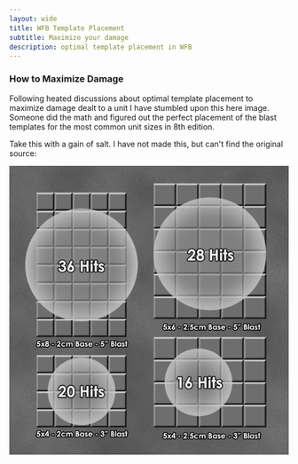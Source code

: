 ```yaml
---
layout: wide
title: WFB Template Placement
subtitle: Maximize your damage
description: optimal template placement in WFB
---
```


### How to Maximize Damage

Following heated discussions about optimal template placement to maximize damage dealt to a unit I have stumbled upon this here image. Someone did the math and figured out the perfect placement of the blast templates for the most common unit sizes in 8th edition.

Take this with a gain of salt. I have not made this, but can't find the original source:

<img class="img-responsive" src="/images/blast.jpg" alt="optimal blast placement">
